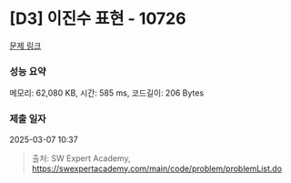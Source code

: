 # [D3] 이진수 표현 - 10726 

[문제 링크](https://swexpertacademy.com/main/code/problem/problemDetail.do?contestProbId=AXRSXf_a9qsDFAXS) 

### 성능 요약

메모리: 62,080 KB, 시간: 585 ms, 코드길이: 206 Bytes

### 제출 일자

2025-03-07 10:37



> 출처: SW Expert Academy, https://swexpertacademy.com/main/code/problem/problemList.do